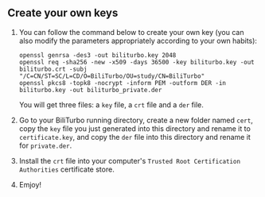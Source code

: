## Create your own keys

1. You can follow the command below to create your own key (you can also modify the parameters appropriately according to your own habits):

    ```shell
    openssl genrsa -des3 -out biliturbo.key 2048
    openssl req -sha256 -new -x509 -days 36500 -key biliturbo.key -out biliturbo.crt -subj "/C=CN/ST=SC/L=CD/O=BiliTurbo/OU=study/CN=BiliTurbo"
    openssl pkcs8 -topk8 -nocrypt -inform PEM -outform DER -in biliturbo.key -out biliturbo_private.der
    ```
    You will get three files: a `key` file, a `crt` file and a `der` file.
2. Go to your BiliTurbo running directory, create a new folder named `cert`, copy the `key` file you just generated into this directory and rename it to `certificate.key`, and copy the `der` file into this directory and rename it for `private.der`.
3. Install the `crt` file into your computer's `Trusted Root Certification Authorities` certificate store.
4. Emjoy!